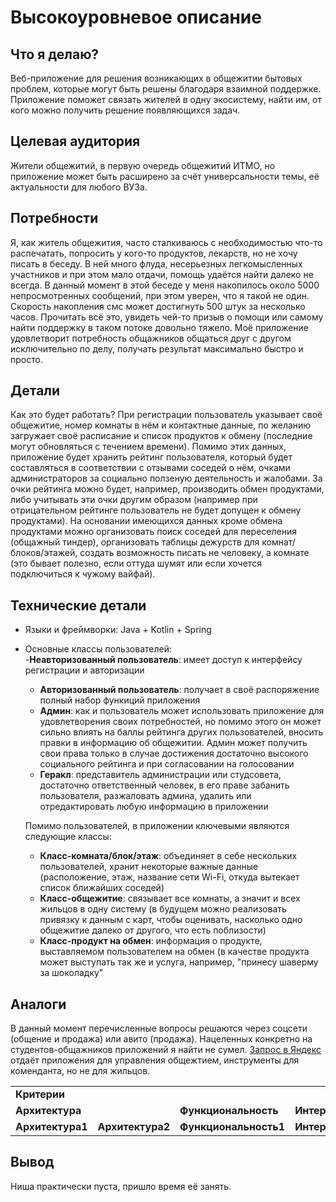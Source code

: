 # Высокоуровневое описание
## Что я делаю?
Веб-приложение для решения возникающих в общежитии бытовых проблем, которые могут быть решены благодаря взаимной поддержке. Приложение поможет связать жителей в одну экосистему, найти им, от кого можно получить решение появляющихся задач.
## Целевая аудитория
Жители общежитий, в первую очередь общежитий ИТМО, но приложение может быть расширено за счёт универсальности темы, её актуальности для любого ВУЗа.
## Потребности
Я, как житель общежития, часто сталкиваюсь с необходимостью что-то распечатать, попросить у кого-то продуктов, лекарств, но не хочу писать в беседу. В ней много флуда, несерьезных легкомысленных участников и при этом мало отдачи, помощь удаётся найти далеко не всегда. В данный момент в этой беседе у меня накопилось около 5000 непросмотренных сообщений, при этом уверен, что я такой не один. Скорость накопления смс может достигнуть 500 штук за несколько часов. Прочитать всё это, увидеть чей-то призыв о помощи или самому найти поддержку в таком потоке довольно тяжело. Моё приложение удовлетворит потребность общажников общаться друг с другом исключительно по делу, получать результат максимально быстро и просто.
## Детали
Как это будет работать? При регистрации пользователь указывает своё общежитие, номер комнаты в нём и контактные данные, по желанию загружает своё расписание и список продуктов к обмену (последние могут обновляться с течением времени). Помимо этих данных, приложение будет хранить рейтинг пользователя, который будет составляться в соответствии с отзывами соседей о нём, очками администраторов за социально ползеную деятельность и жалобами. За очки рейтинга можно будет, например, производить обмен продуктами, либо учитывать эти очки другим образом (например при отрицательном рейтинге пользователь не будет допущен к обмену продуктами). На основании имеющихся данных кроме обмена продуктами можно организовать поиск соседей для переселения (общажный тиндер), организовать таблицы дежурств для комнат/блоков/этажей, создать возможность писать не человеку, а комнате (это бывает полезно, если оттуда шумят или если хочется подключиться к чужому вайфай).
## Технические детали  
+ Языки и фреймворки: Java + Kotlin + Spring  
+ Основные классы пользователей:  
    -__Неавторизованный пользователь__: имеет доступ к интерфейсу регистрации и авторизации  
    - __Авторизованный пользователь__: получает в своё распоряжение полный набор функиций приложения
    - __Админ__: как и пользователь может использовать приложение для удовлетворения своих потребностей, но помимо этого он может сильно влиять на баллы рейтинга других пользователей, вносить правки в информацию об общежитии. Админ может получить свои права только в случае достижения достаточно высокого социального рейтинга и при согласовании на голосовании
    - __Геракл__: представитель администрации или студсовета, достаточно ответственный человек, в его праве забанить пользователя, разжаловать админа, удалить или отредактировать любую информацию в приложении  
    
    Помимо пользователей, в приложении ключевыми являются следующие классы:  
    - __Класс-комната/блок/этаж__: объединяет в себе нескольких пользователей, хранит некоторые важные данные (расположение, этаж, название сети Wi-Fi, откуда вытекает список ближайших соседей)
    - __Класс-общежитие__: связывает все комнаты, а значит и всех жильцов в одну систему (в будущем можно реализовать привязку к данным с карт, чтобы оценивать, насколько одно общежитие далеко от другого, что есть поблизости)
    - __Класс-продукт на обмен__: информация о продукте, выставляемом пользователем на обмен (в качестве продукта может выступать так же и услуга, например, "принесу шаверму за шоколадку"
## Аналоги
В данный момент перечисленные вопросы решаются через соцсети (общение и продажа) или авито (продажа). Нацеленных конкретно на студентов-общажников приложений я найти не сумел. [Запрос в Яндекс](https://yandex.ru/search/?text=приложение+для+общежития&clid=2271258&win=453&&lr=2) отдаёт приложения для управления общежтием, инструменты для коменданта, но не для жильцов.

<table>
    <tr>
        <td colspan="4"><b>Критерии</b></td>
        <td rowspan="2"><b>Продукт</b></td>
    </tr>
    <tr>
        <td colspan="2"><b>Архитектура</b></td>
        <td><b>Функциональность</b></td>
        <td><b>Интерфейс</b></td>
    </tr>
    <tr>
        <td><b>Архитектура1</b></td>
        <td><b>Архитектура2</b></td>
        <td><b>Функциональность1</b></td>
        <td><b>Интерфейс1</b></td>
    </tr>
</table>

## Вывод
Ниша практически пуста, пришло время её занять.
